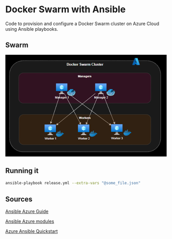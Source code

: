 # Docker Swarm with Ansible

Code to provision and configure a Docker Swarm cluster on Azure Cloud using Ansible playbooks.

## Swarm

![Swarm Cluster](cluster.png)


## Running it

```sh
ansible-playbook release.yml --extra-vars "@some_file.json"
```

## Sources

[Ansible Azure Guide](https://docs.ansible.com/ansible/latest/scenario_guides/guide_azure.html)

[Ansible Azure modules](https://docs.ansible.com/ansible/2.9/modules/list_of_cloud_modules.html#azure)

[Azure Ansible Quickstart](https://docs.microsoft.com/en-us/azure/developer/ansible/vm-configure?tabs=ansible#complete-sample-ansible-playbook)
